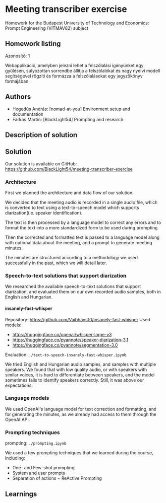 # Meeting transcriber exercise

Homework for the Budapest University of Technology and Economics: Prompt Engineering (VITMAV82) subject

## Homework listing

Azonosító: 1

Webapplikáció, amelyben jelezni lehet a felszólalási igényünket egy gyűlésen, súlyozottan sorrendbe állítja a
felszólalókat és nagy nyelvi modell segítségével rögzíti és formázza a felszólalásokat egy jegyzőkönyv formájában.

## Authors

- Hegedűs András: \[nomad-at-you\] Environment setup and documentation
- Farkas Martin: \[BlackLight54\] Prompting and research

## Description of solution

## Solution

Our solution is available on GitHub: https://github.com/BlackLight54/meeting-transcriber-exercise

### Architecture

First we planned the architecture and data flow of our solution.

We decided that the meeting audio is recorded in a single audio file, which is converted to text using a text-to-speech
model which supports diarization(i.e. speaker identification).

The text is then processed by a language model to correct
any errors and to format the text into a more standardized form to be used during prompting.

Then the corrected and formatted text is passed to a language model along with optional data about the meeting, and a
prompt to generate meeting minutes.

The minutes are structured according to a methodology we used successfully in the past, which we will detail later.

### Speech-to-text solutions that support diarization

We researched the available speech-to-text solutions that support diarization, and evaluated them on our own recorded
audio samples, both in English and Hungarian.

#### insanely-fast-whisper

Repository: https://github.com/Vaibhavs10/insanely-fast-whisper
Used models:

- https://huggingface.co/openai/whisper-large-v3
- https://huggingface.co/pyannote/speaker-diarization-3.1
- https://huggingface.co/pyannote/segmentation-3.0

Evaluation: `./text-to-speech-insanely-fast-whisper.ipynb`

We tried English and Hungarian audio samples, and samples with multiple speakers. We found that with low quality audio,
or with speakers with similar voices, it is hard to differentiate between speakers, and the model sometimes fails to identify speakers correctly. Still, it was above our expectations.

### Language models

We used OpenAI's language model for text correction and formatting, and for generating the minutes, as we already had access to them through the OpenAI API.

### Prompting techniques

prompting: `./prompting.ipynb`

We used a few prompting techniques that we learned during the course, including:

- One- and Few-shot prompting
- System and user prompts
- Separation of actions ~ ReActive Prompting

## Learnings